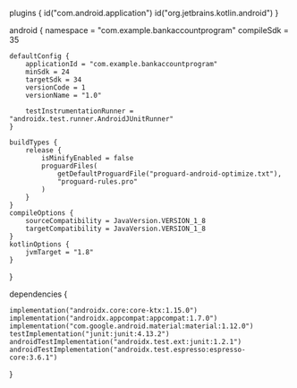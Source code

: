 plugins {
    id("com.android.application")
    id("org.jetbrains.kotlin.android")
}

android {
    namespace = "com.example.bankaccountprogram"
    compileSdk = 35

    defaultConfig {
        applicationId = "com.example.bankaccountprogram"
        minSdk = 24
        targetSdk = 34
        versionCode = 1
        versionName = "1.0"

        testInstrumentationRunner = "androidx.test.runner.AndroidJUnitRunner"
    }

    buildTypes {
        release {
            isMinifyEnabled = false
            proguardFiles(
                getDefaultProguardFile("proguard-android-optimize.txt"),
                "proguard-rules.pro"
            )
        }
    }
    compileOptions {
        sourceCompatibility = JavaVersion.VERSION_1_8
        targetCompatibility = JavaVersion.VERSION_1_8
    }
    kotlinOptions {
        jvmTarget = "1.8"
    }
}

dependencies {

    implementation("androidx.core:core-ktx:1.15.0")
    implementation("androidx.appcompat:appcompat:1.7.0")
    implementation("com.google.android.material:material:1.12.0")
    testImplementation("junit:junit:4.13.2")
    androidTestImplementation("androidx.test.ext:junit:1.2.1")
    androidTestImplementation("androidx.test.espresso:espresso-core:3.6.1")
}
